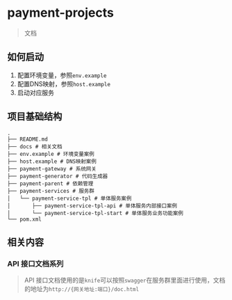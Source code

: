 # payment-projects
> 文档

## 如何启动
1. 配置环境变量，参照`env.example`
2. 配置DNS映射，参照`host.example`
3. 启动对应服务

## 项目基础结构
```shell script
.
├── README.md
├── docs # 相关文档
├── env.example # 环境变量案例
├── host.example # DNS映射案例
├── payment-gateway # 系统网关
├── payment-generator # 代码生成器
├── payment-parent # 依赖管理
├── payment-services # 服务群
│   └── payment-service-tpl # 单体服务案例
│       ├── payment-service-tpl-api # 单体服务内部接口案例
│       └── payment-service-tpl-start # 单体服务业务功能案例
└── pom.xml
```

## 相关内容
### API 接口文档系列
> API 接口文档使用的是`knife`可以按照`swagger`在服务群里面进行使用，文档的地址为`http://{网关地址:端口}/doc.html`
